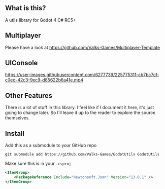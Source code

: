 ## What is this?
A utils library for Godot 4 C# RC5+

## Multiplayer
Please have a look at https://github.com/Valks-Games/Multiplayer-Template

## UIConsole
https://user-images.githubusercontent.com/6277739/225775311-cb7bc7cf-c0ed-42c3-9ec9-d85622b6a41e.mp4

## Other Features
There is a lot of stuff in this library. I feel like if I document it here, it's just going to change later. So I'll leave it up to the reader to explore the source themselves.

## Install
Add this as a submodule to your GitHub repo
```
git submodule add https://github.com/Valks-Games/GodotUtils GodotUtils
```

Make sure this is in your `.csproj`
```xml
<ItemGroup>
	<PackageReference Include="Newtonsoft.Json" Version="13.0.1" />
</ItemGroup>
```

